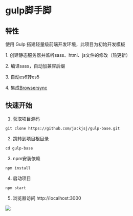 # gulp脚手脚

## 特性
使用 Gulp 搭建轻量级前端开发环境，此项目为初始开发模板
<p>1. 创建静态服务器并监听sass、html、js文件的修改（热更新）</p>
<p>2. 编译sass，自动加兼容后缀</p>
<p>3. 自动es6转es5</p>
<p>4. 集成<a href="http://www.browsersync.cn/">Browsersync</a></p>

## 快速开始
1. 获取项目源码
```
git clone https://github.com/jackjsj/gulp-base.git
```
2. 跳转到项目根目录
```
cd gulp-base
```
3. npm安装依赖
```
npm install
```
4. 启动项目
```
npm start
```

5. 浏览器访问 http://localhost:3000

<img src="https://i.loli.net/2019/08/26/P83hc6wXMveQ4iN.png"/>

